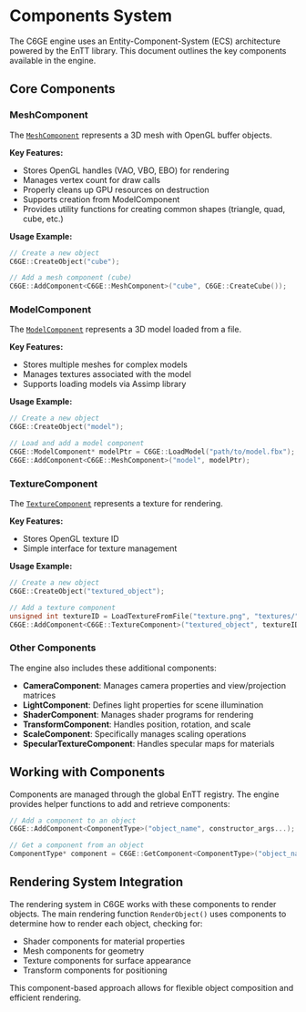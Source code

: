 # Components System

The C6GE engine uses an Entity-Component-System (ECS) architecture powered by the EnTT library. This document outlines the key components available in the engine.

## Core Components

### MeshComponent

The [`MeshComponent`](https://github.com/C6Dev/C6GE/blob/main/C6GE/src/Components/MeshComponent.h) represents a 3D mesh with OpenGL buffer objects.

**Key Features:**
- Stores OpenGL handles (VAO, VBO, EBO) for rendering
- Manages vertex count for draw calls
- Properly cleans up GPU resources on destruction
- Supports creation from ModelComponent
- Provides utility functions for creating common shapes (triangle, quad, cube, etc.)

**Usage Example:**
```cpp
// Create a new object
C6GE::CreateObject("cube");

// Add a mesh component (cube)
C6GE::AddComponent<C6GE::MeshComponent>("cube", C6GE::CreateCube());
```

### ModelComponent

The [`ModelComponent`](https://github.com/C6Dev/C6GE/blob/main/C6GE/src/Components/ModelComponent.h) represents a 3D model loaded from a file.

**Key Features:**
- Stores multiple meshes for complex models
- Manages textures associated with the model
- Supports loading models via Assimp library

**Usage Example:**
```cpp
// Create a new object
C6GE::CreateObject("model");

// Load and add a model component
C6GE::ModelComponent* modelPtr = C6GE::LoadModel("path/to/model.fbx");
C6GE::AddComponent<C6GE::MeshComponent>("model", modelPtr);
```

### TextureComponent

The [`TextureComponent`](https://github.com/C6Dev/C6GE/blob/main/C6GE/src/Components/TextureComponent.h) represents a texture for rendering.

**Key Features:**
- Stores OpenGL texture ID
- Simple interface for texture management

**Usage Example:**
```cpp
// Create a new object
C6GE::CreateObject("textured_object");

// Add a texture component
unsigned int textureID = LoadTextureFromFile("texture.png", "textures/");
C6GE::AddComponent<C6GE::TextureComponent>("textured_object", textureID);
```

### Other Components

The engine also includes these additional components:

- **CameraComponent**: Manages camera properties and view/projection matrices
- **LightComponent**: Defines light properties for scene illumination
- **ShaderComponent**: Manages shader programs for rendering
- **TransformComponent**: Handles position, rotation, and scale
- **ScaleComponent**: Specifically manages scaling operations
- **SpecularTextureComponent**: Handles specular maps for materials

## Working with Components

Components are managed through the global EnTT registry. The engine provides helper functions to add and retrieve components:

```cpp
// Add a component to an object
C6GE::AddComponent<ComponentType>("object_name", constructor_args...);

// Get a component from an object
ComponentType* component = C6GE::GetComponent<ComponentType>("object_name");
```

## Rendering System Integration

The rendering system in C6GE works with these components to render objects. The main rendering function `RenderObject()` uses components to determine how to render each object, checking for:

- Shader components for material properties
- Mesh components for geometry
- Texture components for surface appearance
- Transform components for positioning

This component-based approach allows for flexible object composition and efficient rendering.